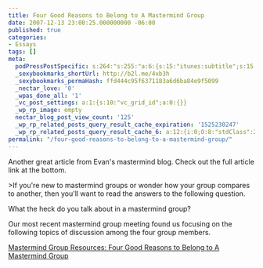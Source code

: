 ```yaml
---
title: Four Good Reasons to Belong to A Mastermind Group
date: 2007-12-13 23:00:25.000000000 -06:00
published: true
categories:
- Essays
tags: []
meta:
  podPressPostSpecific: s:264:"s:255:"a:6:{s:15:"itunes:subtitle";s:15:"##PostExcerpt##";s:14:"itunes:summary";s:15:"##PostExcerpt##";s:15:"itunes:keywords";s:17:"##WordPressCats##";s:13:"itunes:author";s:10:"##Global##";s:15:"itunes:explicit";s:7:"Default";s:12:"itunes:block";s:7:"Default";}";";
  _sexybookmarks_shortUrl: http://b2l.me/4xb3h
  _sexybookmarks_permaHash: ffd444c95f6371183a6d6ba84e9f5099
  _nectar_love: '0'
  _wpas_done_all: '1'
  _vc_post_settings: a:1:{s:10:"vc_grid_id";a:0:{}}
  _wp_rp_image: empty
  nectar_blog_post_view_count: '125'
  _wp_rp_related_posts_query_result_cache_expiration: '1525230247'
  _wp_rp_related_posts_query_result_cache_6: a:12:{i:0;O:8:"stdClass":2:{s:7:"post_id";s:3:"577";s:5:"score";s:17:"72.49115493885637";}i:1;O:8:"stdClass":2:{s:7:"post_id";s:3:"602";s:5:"score";s:17:"65.93826358551337";}i:2;O:8:"stdClass":2:{s:7:"post_id";s:3:"282";s:5:"score";s:17:"64.81269286010598";}i:3;O:8:"stdClass":2:{s:7:"post_id";s:3:"404";s:5:"score";s:17:"64.20826871056533";}i:4;O:8:"stdClass":2:{s:7:"post_id";s:3:"119";s:5:"score";s:17:"58.20979890235775";}i:5;O:8:"stdClass":2:{s:7:"post_id";s:3:"605";s:5:"score";s:17:"57.97423283105337";}i:6;O:8:"stdClass":2:{s:7:"post_id";s:3:"320";s:5:"score";s:17:"56.47980402740971";}i:7;O:8:"stdClass":2:{s:7:"post_id";s:3:"189";s:5:"score";s:17:"55.82701085807763";}i:8;O:8:"stdClass":2:{s:7:"post_id";s:4:"1211";s:5:"score";s:17:"51.42134147771037";}i:9;O:8:"stdClass":2:{s:7:"post_id";s:3:"130";s:5:"score";s:17:"51.42134147771037";}i:10;O:8:"stdClass":2:{s:7:"post_id";s:3:"124";s:5:"score";s:17:"51.42134147771037";}i:11;O:8:"stdClass":2:{s:7:"post_id";s:4:"4806";s:5:"score";s:17:"45.26979151531686";}}
permalink: "/four-good-reasons-to-belong-to-a-mastermind-group/"
---
```

<p>Another great article from Evan's mastermind blog.  Check out the full article link at the bottom.</p>
>If you're new to mastermind groups or wonder how your group compares to another, then you'll want to read the answers to the following question.</p>
<p>What the heck do you talk about in a mastermind group?</p>
<p>Our most recent mastermind group meeting found us focusing on the following topics of discussion among the four group members.</p></blockquote>
<p><a href="http://www.evancarmichael.com/Mastermind-Group/2007/12/four-good-reasons-to-belong-to.html" rel="nofollow">Mastermind Group Resources: Four Good Reasons to Belong to A Mastermind Group</a></p>
